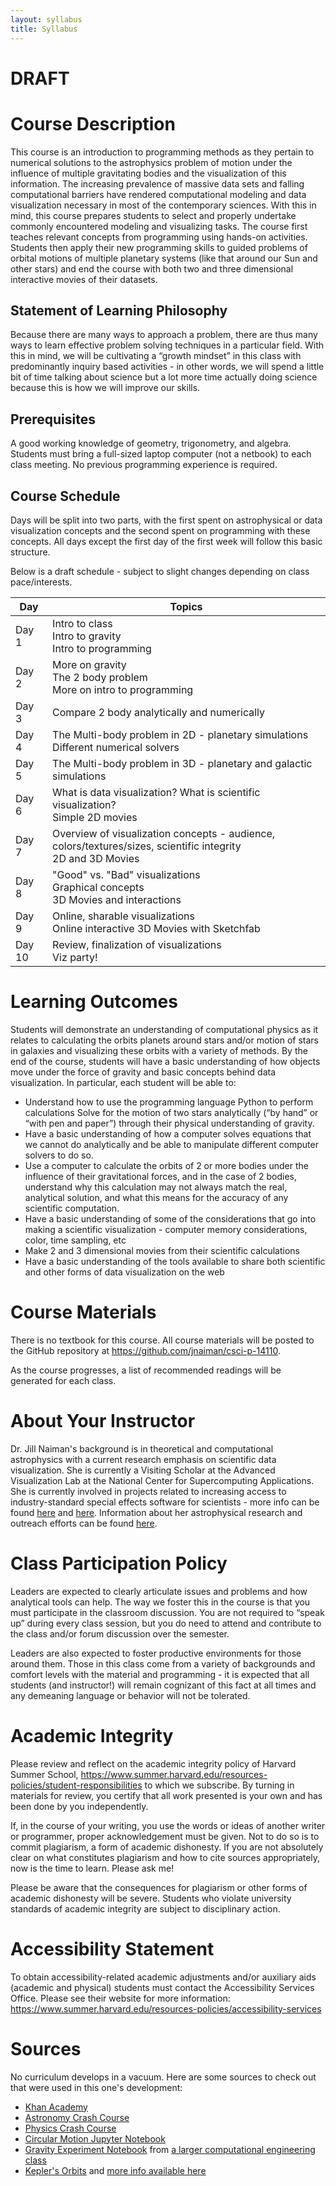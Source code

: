 ```yaml
---
layout: syllabus
title: Syllabus
---
```


# DRAFT

# Course Description

This course is an introduction to programming methods as they pertain to numerical solutions to the astrophysics problem of motion under the influence of multiple gravitating bodies and the visualization of this information. The increasing prevalence of massive data sets and falling computational barriers have rendered computational modeling and data visualization necessary in most of the contemporary sciences. With this in mind, this course prepares students to select and properly undertake commonly encountered modeling and visualizing tasks. The course first teaches relevant concepts from programming using hands-on activities. Students then apply their new programming skills to guided problems of orbital motions of multiple planetary systems (like that around our Sun and other stars) and end the course with both two and three dimensional interactive movies of their datasets.	

## Statement of Learning Philosophy				
Because there are many ways to approach a problem, there are thus many ways to learn effective problem solving techniques in a particular field.  With this in mind, we will be cultivating a “growth mindset” in this class with predominantly inquiry based activities - in other words, we will spend a little bit of time talking about science but a lot more time actually doing science because this is how we will improve our skills.  


## Prerequisites					
A good working knowledge of geometry, trigonometry, and algebra. Students must bring a full-sized laptop computer (not a netbook) to each class meeting. No previous programming experience is required.

## Course Schedule
Days will be split into two parts, with the first spent on astrophysical or data visualization concepts and the second spent on programming with these concepts.  All days except the first day of the first week will follow this basic structure.	

Below is a draft schedule - subject to slight changes depending on class pace/interests.

| Day   | Topics
|-------|---------
| Day 1 | Intro to class <br> Intro to gravity <br> Intro to programming
| Day 2 | More on gravity <br> The 2 body problem <br> More on intro to programming
| Day 3 | Compare 2 body analytically and numerically
| Day 4 | The Multi-body problem in 2D - planetary simulations <br> Different numerical solvers
| Day 5 | The Multi-body problem in 3D - planetary and galactic simulations
| Day 6 | What is data visualization? What is scientific visualization? <br> Simple 2D movies
| Day 7 | Overview of visualization concepts - audience, colors/textures/sizes, scientific integrity <br> 2D and 3D Movies
| Day 8 | "Good" vs. "Bad" visualizations <br> Graphical concepts <br> 3D Movies and interactions
| Day 9 | Online, sharable visualizations <br> Online interactive 3D Movies with Sketchfab
| Day 10 | Review, finalization of visualizations <br> Viz party!

# Learning Outcomes

Students will demonstrate an understanding of computational physics as it relates to calculating the orbits planets around stars and/or motion of stars in galaxies and visualizing these orbits with a variety of methods.  By the end of the course, students will have a basic understanding of how objects move under the force of gravity and basic concepts behind data visualization.  In particular, each student will be able to:	

 * Understand how to use the programming language Python to perform calculations
Solve for the motion of two stars analytically (“by hand” or “with pen and paper”) through their physical understanding of gravity.
 * Have a basic understanding of how a computer solves equations that we cannot do analytically and be able to manipulate different computer solvers to do so.
 * Use a computer to calculate the orbits of 2 or more bodies under the influence of their gravitational forces, and in the case of 2 bodies, understand why this calculation may not always match the real, analytical solution, and what this means for the accuracy of any scientific computation.
 * Have a basic understanding of some of the considerations that go into making a scientific visualization - computer memory considerations, color, time sampling, etc
 * Make 2 and 3 dimensional movies from their scientific calculations
* Have a basic understanding of the tools available to share both scientific and other forms of data visualization on the web

# Course Materials

There is no textbook for this course.  All course materials will be posted to
the GitHub repository at https://github.com/jnaiman/csci-p-14110.

As the course progresses, a list of recommended readings will be generated for
each class.  


# About Your Instructor

Dr. Jill Naiman's background is in theoretical and computational astrophysics with a current research emphasis on scientific data visualization.  She is currently a Visiting Scholar at the Advanced Visualization Lab at the National Center for Supercomputing Applications.  She is currently involved in projects related to increasing access to industry-standard special effects software for scientists - more info can be found <a href="http://ytini.com">here</a> and <a href="http://astroblend.com">here</a>.  Information about her astrophysical research and outreach efforts can be found <a href="http://astronaiman.com">here</a>.



# Class Participation Policy	

Leaders are expected to clearly articulate issues and problems and how analytical tools can help. The way we foster this in the course is that you must participate in the classroom discussion. You are not required to “speak up” during every class session, but you do need to attend and contribute to the class and/or forum discussion over the semester.  

Leaders are also expected to foster productive environments for those around them. Those in this class come from a variety of backgrounds and comfort levels with the material and programming - it is expected that all students (and instructor!) will remain cognizant of this fact at all times and any demeaning language or behavior will not be tolerated.
										
# Academic Integrity	

Please review and reflect on the academic integrity policy of Harvard Summer School, https://www.summer.harvard.edu/resources-policies/student-responsibilities to which we subscribe. By turning in materials for review, you certify that all work presented is your own and has been done by you independently. 

If, in the course of your writing, you use the words or ideas of another writer or programmer, proper acknowledgement must be given. Not to do so is to commit plagiarism, a form of academic dishonesty. If you are not absolutely clear on what constitutes plagiarism and how to cite sources appropriately, now is the time to learn. Please ask me!

Please be aware that the consequences for plagiarism or other forms of academic dishonesty will be severe. Students who violate university standards of academic integrity are subject to disciplinary action.
					
					
# Accessibility Statement	

To obtain accessibility-related academic adjustments and/or auxiliary aids (academic and physical) students must contact the Accessibility Services Office. Please see their website for more information: https://www.summer.harvard.edu/resources-policies/accessibility-services		
			
			 		
# Sources

No curriculum develops in a vacuum.  Here are some sources to check out that were used in this one's development:

* [Khan Academy](https://www.khanacademy.org/science/ap-physics-1/ap-centripetal-force-and-gravitation/newtons-law-of-gravitation-ap/e/gravity-and-orbits-ap1)
* [Astronomy Crash Course](https://www.youtube.com/watch?v=0rHUDWjR5gg&list=PL8dPuuaLjXtPAJr1ysd5yGIyiSFuh0mIL)
* [Physics Crash Course](https://www.youtube.com/watch?v=ZM8ECpBuQYE)
* [Circular Motion Jupyter Notebook](http://www.astrojack.com/uniform-circular-motion-animation-in-python/)
* [Gravity Experiment Notebook](https://nbviewer.jupyter.org/github/engineersCode/EngComp3_tourdynamics/blob/master/notebooks_en/1_Catch_Motion.ipynb) from [a larger computational engineering class](https://github.com/engineersCode/EngComp3_tourdynamics)
* [Kepler's Orbits](https://github.com/katiebreivik/Keplers_Laws/blob/master/Keplers_Laws.ipynb) and [more info available here](http://gk12.ciera.northwestern.edu/classroom/2018/Python%20and%20Keplers%20Laws.pdf)
